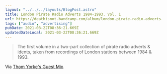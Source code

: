 ```yaml
---
layout: "../../../layouts/BlogPost.astro"
title: London Pirate Radio Adverts 1984​-​1993, Vol. 1
url: https://deathisnot.bandcamp.com/album/london-pirate-radio-adverts-1984-1993-vol-1
tags: ["audio", "advertising"]
pubDate: 2021-03-22T08:36:21.669Z
updatedDateLocal: 2021-03-22T08:36:21.669Z
---
```


> The first volume in a two-part collection of pirate radio adverts & idents, taken from recordings of London stations between 1984 & 1993.

Via [Thom Yorke's Guest Mix](https://www.bbc.co.uk/programmes/m000rwsq).
